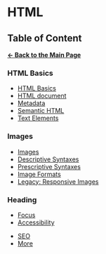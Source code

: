 # HTML

## Table of Content

[**&larr; Back to the Main Page**](./../README.md)

### HTML Basics

- [HTML Basics](./html-basics.md)
- [HTML document](./html-document.md)
- [Metadata](./metadata.md)
- [Semantic HTML](./semantic-html.md)
- [Text Elements](./text.md)

### Images

- [Images](./images.md)
- [Descriptive Syntaxes](./descriptive-syntaxes.md)
- [Prescriptive Syntaxes](./prescriptive-syntaxes.md)
- [Image Formats](./img-formats.md)
- [Legacy: Responsive Images](./responsive-imgs-legacy.md)

### Heading

- [Focus](./focus.md)
- [Accessibility](./accessibility.md)

<div></div>

- [SEO](./seo.md)
- [More](./more.md)

<div></div>

<br>
